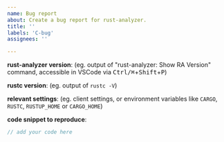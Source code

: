 ```yaml
---
name: Bug report
about: Create a bug report for rust-analyzer.
title: ''
labels: 'C-bug'
assignees: ''

---
```


<!--
Troubleshooting guide: https://rust-analyzer.github.io/manual.html#troubleshooting
Forum for questions: https://users.rust-lang.org/c/ide/14

Before submitting, please make sure that you're not running into one of these known issues:

 1. on-the-fly diagnostics are mostly unimplemented (`cargo check` diagnostics will be shown when saving a file): #3107

Otherwise please try to provide information which will help us to fix the issue faster. Minimal reproducible examples with few dependencies are especially lovely <3.
-->

**rust-analyzer version**: (eg. output of "rust-analyzer: Show RA Version" command, accessible in VSCode via <kbd>Ctrl/⌘</kbd>+<kbd>Shift</kbd>+<kbd>P</kbd>)

**rustc version**: (eg. output of `rustc -V`)

**relevant settings**: (eg. client settings, or environment variables like `CARGO`, `RUSTC`, `RUSTUP_HOME` or `CARGO_HOME`)

**code snippet to reproduce**: 
```rust
// add your code here

```
